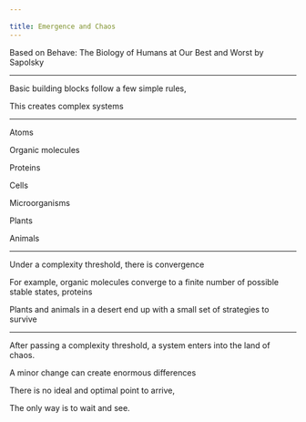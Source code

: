 ```yaml
---
 
title: Emergence and Chaos
---
```


Based on Behave: The Biology of Humans at Our Best and Worst by Sapolsky 

---

Basic building blocks follow a few simple rules,

This creates complex systems

---

Atoms

Organic molecules

Proteins 

Cells 

Microorganisms

Plants

Animals 
 
---


Under a complexity threshold, there is convergence

For example, organic molecules converge to a finite number of possible stable states, proteins 

Plants and animals in a desert end up with a small set of strategies to survive


---

After passing a complexity threshold, a system enters into the land of chaos.   

A minor change can create enormous differences 

There is no ideal and optimal point to arrive,   

The only way is to wait and see.





